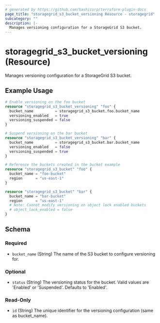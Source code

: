 ```yaml
---
# generated by https://github.com/hashicorp/terraform-plugin-docs
page_title: "storagegrid_s3_bucket_versioning Resource - storagegrid"
subcategory: ""
description: |-
  Manages versioning configuration for a StorageGrid S3 bucket.
---
```


# storagegrid_s3_bucket_versioning (Resource)

Manages versioning configuration for a StorageGrid S3 bucket.

## Example Usage

```terraform
# Enable versioning on the foo bucket
resource "storagegrid_s3_bucket_versioning" "foo" {
  bucket_name          = storagegrid_s3_bucket.foo.bucket_name
  versioning_enabled   = true
  versioning_suspended = false
}

# Suspend versioning on the bar bucket
resource "storagegrid_s3_bucket_versioning" "bar" {
  bucket_name          = storagegrid_s3_bucket.bar.bucket_name
  versioning_enabled   = false
  versioning_suspended = true
}

# Reference the buckets created in the bucket example
resource "storagegrid_s3_bucket" "foo" {
  bucket_name = "foo-bucket"
  region      = "us-east-1"
}

resource "storagegrid_s3_bucket" "bar" {
  bucket_name = "bar-bucket"
  region      = "us-east-1"
  # Note: Cannot modify versioning on object lock enabled buckets
  # object_lock_enabled = false
}
```

<!-- schema generated by tfplugindocs -->
## Schema

### Required

- `bucket_name` (String) The name of the S3 bucket to configure versioning for.

### Optional

- `status` (String) The versioning status for the bucket. Valid values are 'Enabled' or 'Suspended'. Defaults to 'Enabled'.

### Read-Only

- `id` (String) The unique identifier for the versioning configuration (same as bucket_name).
